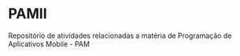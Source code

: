 # PAMII
Repositório de atividades relacionadas a matéria de Programação de Aplicativos Mobile - PAM
